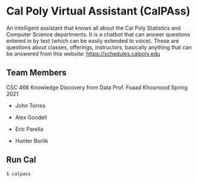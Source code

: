 # Cal Poly Virtual Assistant (CalPAss)

An intelligent assistant that knows all about the Cal Poly Statistics and 
Computer Science departments. It is a chatbot that can answer questions entered 
in by text (which can be easily extended to voice). These are questions about 
classes, offerings, instructors, basically anything that can be answered from 
this website: https://schedules.calpoly.edu

## Team Members

CSC 466 Knowledge Discovery from Data 
Prof. Foaad Khosmood
Spring 2021

- John Torres

- Alex Goodell

- Eric Parella
    
- Hunter Borlik

## Run Cal

`$ calpass`
